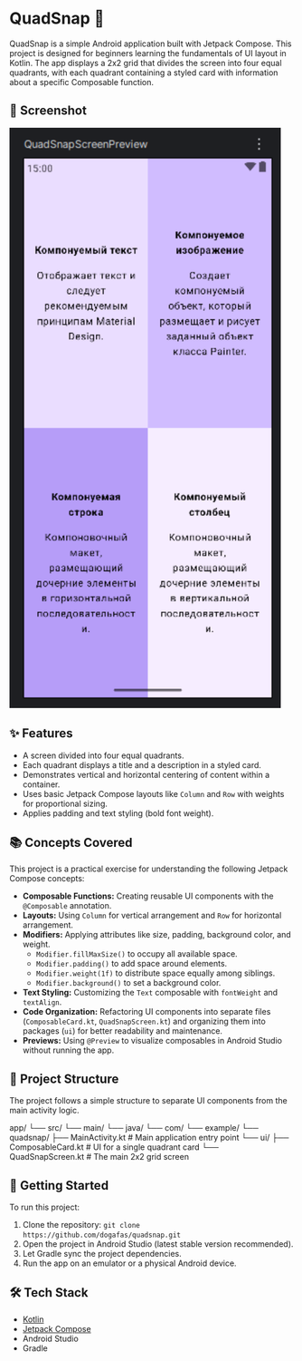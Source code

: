 # QuadSnap 📱

QuadSnap is a simple Android application built with Jetpack Compose. This project is designed for beginners learning the fundamentals of UI layout in Kotlin. The app displays a 2x2 grid that divides the screen into four equal quadrants, with each quadrant containing a styled card with information about a specific Composable function.

<!-- RU: QuadSnap - это простое Android-приложение, созданное с помощью Jetpack Compose. Этот проект предназначен для начинающих, изучающих основы построения UI в Kotlin. Приложение отображает сетку 2x2, которая делит экран на четыре равных квадранта, каждый из которых содержит стилизованную карточку с информацией о конкретной Composable-функции. -->



## 📸 Screenshot

![Screenshot of QuadSnap application](./screenshots/quadsnap_screenshot.png)

<!-- RU: Чтобы добавить скриншот:
1. Запусти приложение в эмуляторе или на устройстве.
2. Сделай скриншот (в эмуляторе это кнопка с фотоаппаратом на боковой панели).
3. Загрузи его на любой хостинг изображений (например, imgur.com).
4. Замени ссылку выше на свою. -->

## ✨ Features

* A screen divided into four equal quadrants.
* Each quadrant displays a title and a description in a styled card.
* Demonstrates vertical and horizontal centering of content within a container.
* Uses basic Jetpack Compose layouts like `Column` and `Row` with weights for proportional sizing.
* Applies padding and text styling (bold font weight).

<!-- RU:
## ✨ Особенности
* Экран, разделенный на четыре равных квадранта.
* Каждый квадрант отображает заголовок и описание на стилизованной карточке.
* Демонстрирует вертикальное и горизонтальное центрирование контента внутри контейнера.
* Использует базовые лэйауты Jetpack Compose, такие как `Column` и `Row` с весами для пропорционального размера.
* Применяет отступы и стилизацию текста (жирный шрифт).
-->

## 📚 Concepts Covered

This project is a practical exercise for understanding the following Jetpack Compose concepts:

* **Composable Functions:** Creating reusable UI components with the `@Composable` annotation.
* **Layouts:** Using `Column` for vertical arrangement and `Row` for horizontal arrangement.
* **Modifiers:** Applying attributes like size, padding, background color, and weight.
    * `Modifier.fillMaxSize()` to occupy all available space.
    * `Modifier.padding()` to add space around elements.
    * `Modifier.weight(1f)` to distribute space equally among siblings.
    * `Modifier.background()` to set a background color.
* **Text Styling:** Customizing the `Text` composable with `fontWeight` and `textAlign`.
* **Code Organization:** Refactoring UI components into separate files (`ComposableCard.kt`, `QuadSnapScreen.kt`) and organizing them into packages (`ui`) for better readability and maintenance.
* **Previews:** Using `@Preview` to visualize composables in Android Studio without running the app.

<!-- RU:
## 📚 Изученные концепции
Этот проект является практическим упражнением для понимания следующих концепций Jetpack Compose:
* **Composable-функции:** Создание переиспользуемых UI-компонентов с аннотацией `@Composable`.
* **Лэйауты:** Использование `Column` для вертикального и `Row` для горизонтального расположения.
* **Модификаторы:** Применение атрибутов, таких как размер, отступы, цвет фона и вес.
    * `Modifier.fillMaxSize()` для занятия всего доступного пространства.
    * `Modifier.padding()` для добавления отступов.
    * `Modifier.weight(1f)` для равного распределения пространства.
    * `Modifier.background()` для установки цвета фона.
* **Стилизация текста:** Настройка `Text` с помощью `fontWeight` и `textAlign`.
* **Организация кода:** Рефакторинг UI-компонентов в отдельные файлы и их организация в пакеты (`ui`) для лучшей читаемости.
* **Предпросмотр:** Использование `@Preview` для визуализации компонентов в Android Studio.
-->

## 📂 Project Structure

The project follows a simple structure to separate UI components from the main activity logic.

app/
└── src/
└── main/
└── java/
└── com/
└── example/
└── quadsnap/
├── MainActivity.kt # Main application entry point
└── ui/
├── ComposableCard.kt # UI for a single quadrant card
└── QuadSnapScreen.kt # The main 2x2 grid screen

## 🚀 Getting Started

To run this project:

1. Clone the repository: `git clone https://github.com/dogafas/quadsnap.git`
2. Open the project in Android Studio (latest stable version recommended).
3. Let Gradle sync the project dependencies.
4. Run the app on an emulator or a physical Android device.

<!-- RU:
## 🚀 Как запустить
1. Склонируйте репозиторий...
2. Откройте проект в Android Studio.
3. Дождитесь синхронизации Gradle.
4. Запустите приложение на эмуляторе или устройстве.
-->

## 🛠️ Tech Stack

* [Kotlin](https://kotlinlang.org/)
* [Jetpack Compose](https://developer.android.com/jetpack/compose)
* Android Studio
* Gradle

